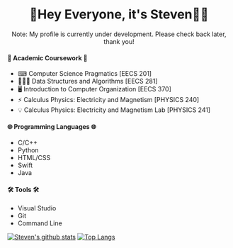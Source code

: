 <div align="center">
  <h1>👋Hey Everyone, it's Steven🧑🏻</h1>
  <p>Note: My profile is currently under development. Please check back later, thank you!</p>
</div>

<h4>🏫 Academic Coursework 🏫</h4>
<ul>
  <li>⌨ Computer Science Pragmatics [EECS 201]</li>
  <li>👨🏻‍💻 Data Structures and Algorithms [EECS 281]</li>
  <li>🖥 Introduction to Computer Organization [EECS 370]</li>
  <li>⚡ Calculus Physics: Electricity and Magnetism [PHYSICS 240]</li>
  <li>💡 Calculus Physics: Electricity and Magnetism Lab [PHYSICS 241]</li>
</ul>

<h4>🌐 Programming Languages 🌐</h4>
<ul>
  <li>C/C++</li>
  <li>Python</li>
  <li>HTML/CSS</li>
  <li>Swift</li>
  <li>Java</li>
</ul>

<h4>🛠 Tools 🛠</h4>
<ul>
  <li>Visual Studio</li>
  <li>Git</li>
  <li>Command Line</li>
</ul>

[![Steven's github stats](https://github-readme-stats.vercel.app/api?username=XenoStorm&count_private=true&show_icons=true&theme=react)](https://github.com/anuraghazra/github-readme-stats)
[![Top Langs](https://github-readme-stats.vercel.app/api/top-langs/?username=XenoStorm&theme=react)](https://github.com/anuraghazra/github-readme-stats)

